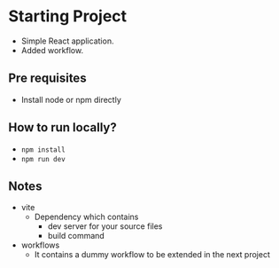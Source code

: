 # Starting Project
* Simple React application.
* Added workflow.

## Pre requisites
* Install node or npm directly

## How to run locally?
* `npm install` 
* `npm run dev`

## Notes
* vite
  * Dependency which contains
    * dev server for your source files
    * build command
* workflows
  * It contains a dummy workflow to be extended in the next project